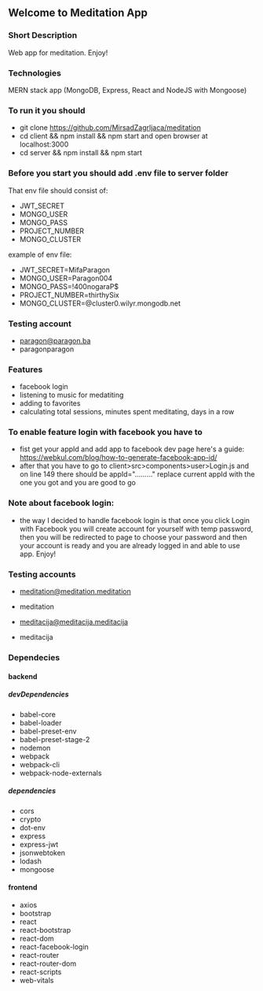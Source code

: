 ## Welcome to Meditation App

### Short Description

Web app for meditation. Enjoy!

### Technologies

MERN stack app (MongoDB, Express, React and NodeJS with Mongoose)

### To run it you should

- git clone https://github.com/MirsadZagrljaca/meditation
- cd client && npm install && npm start and open browser at localhost:3000
- cd server && npm install && npm start

### Before you start you should add .env file to server folder

That env file should consist of:

- JWT_SECRET
- MONGO_USER
- MONGO_PASS
- PROJECT_NUMBER
- MONGO_CLUSTER

example of env file:

- JWT_SECRET=MifaParagon
- MONGO_USER=Paragon004
- MONGO_PASS=!400nogaraP$
- PROJECT_NUMBER=thirthySix
- MONGO_CLUSTER=@cluster0.wilyr.mongodb.net

### Testing account

- paragon@paragon.ba
- paragonparagon

### Features

- facebook login
- listening to music for medatiting
- adding to favorites
- calculating total sessions, minutes spent meditating, days in a row

### To enable feature login with facebook you have to

- fist get your appId and add app to facebook dev page here's a guide: https://webkul.com/blog/how-to-generate-facebook-app-id/
- after that you have to go to client>src>components>user>Login.js and on line 149 there should be appId="........." replace current appId with the one you got and you are good to go

### Note about facebook login:

- the way I decided to handle facebook login is that once you click Login with Facebook you will create account for yourself with temp password, then you will be redirected to page to choose your password and then your account is ready and you are already logged in and able to use app. Enjoy!

### Testing accounts

- meditation@meditation.meditation
- meditation

- meditacija@meditacija.meditacija
- meditacija

### Dependecies

#### backend

##### devDependencies

- babel-core
- babel-loader
- babel-preset-env
- babel-preset-stage-2
- nodemon
- webpack
- webpack-cli
- webpack-node-externals

##### dependencies

- cors
- crypto
- dot-env
- express
- express-jwt
- jsonwebtoken
- lodash
- mongoose

#### frontend

- axios
- bootstrap
- react
- react-bootstrap
- react-dom
- react-facebook-login
- react-router
- react-router-dom
- react-scripts
- web-vitals
